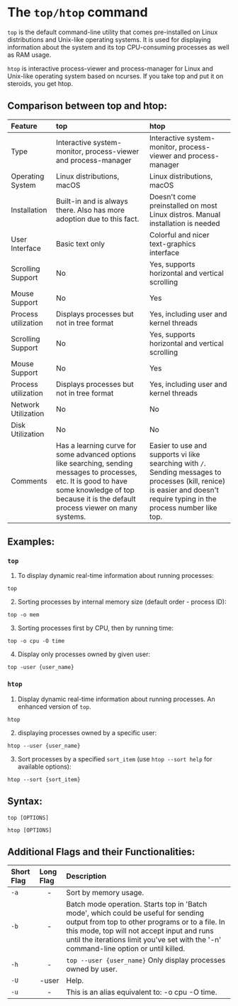 # The `top/htop` command

`top` is the default command-line utility that comes pre-installed on Linux distributions and Unix-like operating systems. It is used for displaying information about the system and its top CPU-consuming processes as well as RAM usage.

`htop` is interactive process-viewer and process-manager for Linux and Unix-like operating system based on ncurses. If you take top and put it on steroids, you get htop.

## Comparison between top and htop:

|**Feature**   |**top**   |**htop**   |
|:---|:---|:---|
|Type|Interactive system-monitor, process-viewer and process-manager|Interactive system-monitor, process-viewer and process-manager|
|Operating System|Linux distributions, macOS |Linux distributions, macOS |
|Installation|Built-in and is always there. Also has more adoption due to this fact.|Doesn't come preinstalled on most Linux distros. Manual installation is needed|
|User Interface|Basic text only|Colorful and nicer text-graphics interface|
|Scrolling Support|No|Yes, supports horizontal and vertical scrolling|
|Mouse Support|No|Yes|
|Process utilization|Displays processes but not in tree format|Yes, including user and kernel threads|
|Scrolling Support|No|Yes, supports horizontal and vertical scrolling|
|Mouse Support|No|Yes|
|Process utilization|Displays processes but not in tree format|Yes, including user and kernel threads|
|Network Utilization|No|No|
|Disk Utilization|No|No|
|Comments|Has a learning curve for some advanced options like searching, sending messages to processes, etc. It is good to have some knowledge of top because it is the default process viewer on many systems.|Easier to use and supports vi like searching with `/`. Sending messages to processes (kill, renice) is easier and doesn't require typing in the process number like top.|

## Examples:

###  `top`

1. To display dynamic real-time information about running processes:

```
top
```

2.  Sorting processes by internal memory size (default order - process ID):

```
top -o mem
```

3. Sorting processes first by CPU, then by running time:

```
top -o cpu -O time
```

4. Display only processes owned by given user:

```
top -user {user_name}
```

###  `htop`

1. Display dynamic real-time information about running processes. An enhanced version of `top`.

```
htop
```

2. displaying processes owned by a specific user:

```
htop --user {user_name}
```

3. Sort processes by a specified `sort_item` (use `htop --sort help` for available options):

```
htop --sort {sort_item}
```

## Syntax:

```
top [OPTIONS] 
```

```
htop [OPTIONS] 
```


## Additional Flags and their Functionalities:

|**Short Flag**   |**Long Flag**   |**Description**   |
|:---|:---|:---|
|`-a`|<center>-</center>|Sort by memory usage.|
|`-b`|<center>-</center>|Batch mode operation. Starts top in 'Batch mode', which could be useful for sending output from top to other programs or to a file. In this mode, top will not accept input and runs until the iterations limit you've set with the '-n' command-line option or until killed.|
|`-h`|<center>-</center>|`top --user {user_name}` Only display processes owned by user.|
|`-U`|<center>-user</center>|Help.|
|`-u`|<center>-</center>|This is an alias equivalent to: -o cpu -O time.|